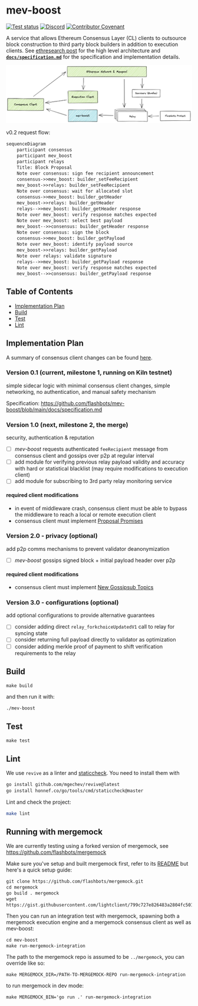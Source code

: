# mev-boost

[![Test status](https://github.com/flashbots/mev-boost/workflows/Go/badge.svg)](https://github.com/flashbots/mev-boost/actions?query=workflow%3A%22Go%22)
[![Discord](https://img.shields.io/discord/755466764501909692)](https://discord.gg/7hvTycdNcK)
[![Contributor Covenant](https://img.shields.io/badge/Contributor%20Covenant-2.1-4baaaa.svg)](CODE_OF_CONDUCT.md)

A service that allows Ethereum Consensus Layer (CL) clients to outsource block construction to third party block builders in addition to execution clients. See [ethresearch post](https://ethresear.ch/t/mev-boost-merge-ready-flashbots-architecture/11177/) for the high level architecture and **[`docs/specification.md`](https://github.com/flashbots/mev-boost/blob/main/docs/specification.md)** for the specification and implementation details.

![mev-boost service integration overview](https://raw.githubusercontent.com/flashbots/mev-boost/main/docs/mev-boost-integration-overview.png)

v0.2 request flow:

```mermaid
sequenceDiagram
    participant consensus
    participant mev_boost
    participant relays
    Title: Block Proposal
    Note over consensus: sign fee recipient announcement
    consensus->>mev_boost: builder_setFeeRecipient
    mev_boost->>relays: builder_setFeeRecipient
    Note over consensus: wait for allocated slot
    consensus->>mev_boost: builder_getHeader
    mev_boost->>relays: builder_getHeader
    relays-->>mev_boost: builder_getHeader response
    Note over mev_boost: verify response matches expected
    Note over mev_boost: select best payload
    mev_boost-->>consensus: builder_getHeader response
    Note over consensus: sign the block
    consensus->>mev_boost: builder_getPayload
    Note over mev_boost: identify payload source
    mev_boost->>relays: builder_getPayload
    Note over relays: validate signature
    relays-->>mev_boost: builder_getPayload response
    Note over mev_boost: verify response matches expected
    mev_boost-->>consensus: builder_getPayload response
```

## Table of Contents
- [Implementation Plan](#implementation-plan)
- [Build](#build)
- [Test](#test)
- [Lint](#lint)

## Implementation Plan

A summary of consensus client changes can be found [here](https://hackmd.io/@paulhauner/H1XifIQ_t).

### Version 0.1 (current, milestone 1, running on Kiln testnet)

simple sidecar logic with minimal consensus client changes, simple networking, no authentication, and manual safety mechanism

Specification: https://github.com/flashbots/mev-boost/blob/main/docs/specification.md

### Version 1.0 (next, milestone 2, the merge)

security, authentication & reputation

- [ ] _mev-boost_ requests authenticated `feeRecipient` message from consensus client and gossips over p2p at regular interval
- [ ] add module for verifying previous relay payload validity and accuracy with hard or statistical blacklist (may require modifications to execution client)
- [ ] add module for subscribing to 3rd party relay monitoring service

#### required client modifications

- in event of middleware crash, consensus client must be able to bypass the middleware to reach a local or remote execution client
- consensus client must implement [Proposal Promises](https://hackmd.io/@paulhauner/H1XifIQ_t#Change-2-Proposal-Promises)

### Version 2.0 - privacy (optional)

add p2p comms mechanisms to prevent validator deanonymization

- [ ] _mev-boost_ gossips signed block + initial payload header over p2p

#### required client modifications

- consensus client must implement [New Gossipsub Topics](https://hackmd.io/@paulhauner/H1XifIQ_t#Change-3-New-Gossipsub-Topics)

### Version 3.0 - configurations (optional)

add optional configurations to provide alternative guarantees

- [ ] consider adding direct `relay_forkchoiceUpdatedV1` call to relay for syncing state
- [ ] consider returning full payload directly to validator as optimization
- [ ] consider adding merkle proof of payment to shift verification requirements to the relay

## Build

```
make build
```

and then run it with:

```
./mev-boost
```

## Test

```
make test
```

## Lint

We use `revive` as a linter and [staticcheck](https://staticcheck.io/). You need to install them with

```bash
go install github.com/mgechev/revive@latest
go install honnef.co/go/tools/cmd/staticcheck@master
```

Lint and check the project:

```bash
make lint
```

## Running with mergemock

We are currently testing using a forked version of mergemock, see https://github.com/flashbots/mergemock

Make sure you've setup and built mergemock first, refer to its [README](https://github.com/flashbots/mergemock#quick-start) but here's a quick setup guide:

```
git clone https://github.com/flashbots/mergemock.git
cd mergemock
go build . mergemock
wget https://gist.githubusercontent.com/lightclient/799c727e826483a2804fc5013d0d3e3d/raw/2e8824fa8d9d9b040f351b86b75c66868fb9b115/genesis.json
```

Then you can run an integration test with mergemock, spawning both a mergemock execution engine and a mergemock consensus client as well as mev-boost:

```
cd mev-boost
make run-mergemock-integration
```

The path to the mergemock repo is assumed to be `../mergemock`, you can override like so:

```
make MERGEMOCK_DIR=/PATH-TO-MERGEMOCK-REPO run-mergemock-integration
```

to run mergemock in dev mode:

```
make MERGEMOCK_BIN='go run .' run-mergemock-integration
```

